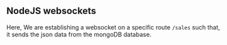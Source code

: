 ## NodeJS websockets

Here, We are establishing a websocket on a specific route `/sales` such that, it sends the json data from the mongoDB database.